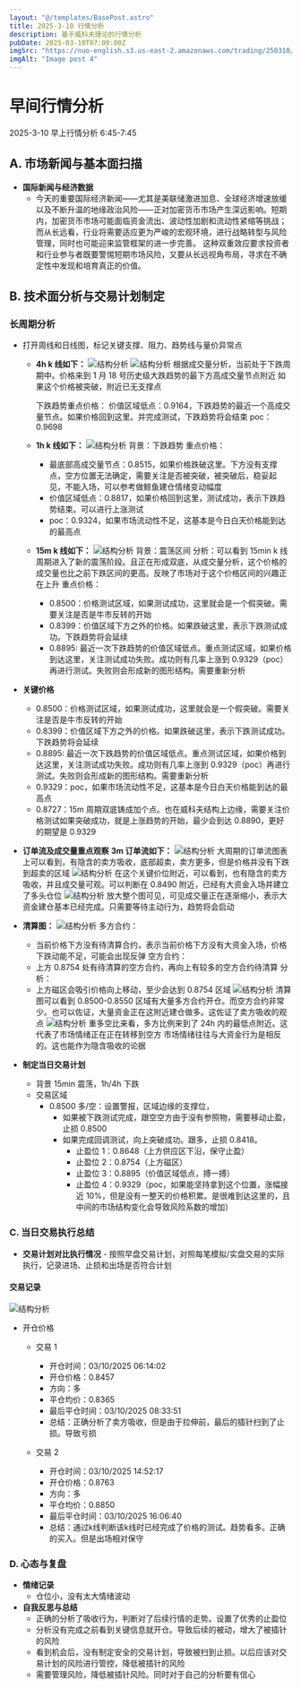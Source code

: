 ```yaml
---
layout: "@/templates/BasePost.astro"
title: 2025-3-10 行情分析
description: 基于威科夫理论的行情分析
pubDate: 2025-03-10T07:00:00Z
imgSrc: "https://nuo-english.s3.us-east-2.amazonaws.com/trading/250310/tradingview15m.jpg"
imgAlt: "Image post 4"
---
```


# 早间行情分析

2025-3-10 早上行情分析 6:45-7:45

## A. 市场新闻与基本面扫描

- **国际新闻与经济数据**
  - 今天的重要国际经济新闻——尤其是美联储激进加息、全球经济增速放缓以及不断升温的地缘政治风险——正对加密货币市场产生深远影响。短期内，加密货币市场可能面临资金流出、波动性加剧和流动性紧缩等挑战；而从长远看，行业将需要适应更为严峻的宏观环境，进行战略转型与风险管理，同时也可能迎来监管框架的进一步完善。
    这种双重效应要求投资者和行业参与者既要警惕短期市场风险，又要从长远视角布局，寻求在不确定性中发现和培育真正的价值。

## B. 技术面分析与交易计划制定

### 长周期分析

- 打开周线和日线图，标记关键支撑、阻力、趋势线与量价异常点

  - **4h k 线如下：**
    ![结构分析](https://nuo-english.s3.us-east-2.amazonaws.com/trading/250310/tradingview4h.jpg)
    ![结构分析](https://nuo-english.s3.us-east-2.amazonaws.com/trading/250310/tradingview4h-2.jpg)
    根据成交量分析，当前处于下跌周期中。价格来到 1 月 18 号历史级大跌趋势的最下方高成交量节点附近
    如果这个价格被突破，附近已无支撑点

    下跌趋势重点价格：
    价值区域低点：0.9164，下跌趋势的最近一个高成交量节点。如果价格回到这里。并完成测试，下跌趋势将会结束
    poc：0.9698

  - **1h k 线如下：**
    ![结构分析](https://nuo-english.s3.us-east-2.amazonaws.com/trading/250310/tradingview1h.jpg)
    背景：下跌趋势
    重点价格：

    - 最底部高成交量节点：0.8515，如果价格跌破这里。下方没有支撑点，空方位置无法确定，需要关注是否被突破，被突破后，稳妥起见，不能入场，可以参考做鲸鱼建仓情绪变动幅度
    - 价值区域低点：0.8817，如果价格回到这里，测试成功，表示下跌趋势结束。可以进行上涨测试
    - poc：0.9324，如果市场流动性不足，这基本是今日白天价格能到达的最高点

  - **15m k 线如下：**
    ![结构分析](https://nuo-english.s3.us-east-2.amazonaws.com/trading/250310/tradingview15m.jpg)
    背景：震荡区间
    分析：可以看到 15min k 线周期进入了新的震荡阶段。且正在形成双底，从成交量分析，这个价格的成交量也比之前下跌区间的更高。反映了市场对于这个价格区间的兴趣正在上升
    重点价格：
    - 0.8500：价格测试区域，如果测试成功，这里就会是一个假突破。需要关注是否是牛市反转的开始
    - 0.8399：价值区域下方之外的价格。如果跌破这里，表示下跌测试成功。下跌趋势将会延续
    - 0.8895: 最近一次下跌趋势的价值区域低点。重点测试区域，如果价格到达这里，关注测试成功失败。成功则有几率上涨到 0.9329（poc）再进行测试。失败则会形成新的图形结构。需要重新分析

- **关键价格**
  - 0.8500：价格测试区域，如果测试成功，这里就会是一个假突破。需要关注是否是牛市反转的开始
  - 0.8399：价值区域下方之外的价格。如果跌破这里，表示下跌测试成功。下跌趋势将会延续
  - 0.8895: 最近一次下跌趋势的价值区域低点。重点测试区域，如果价格到达这里，关注测试成功失败。成功则有几率上涨到 0.9329（poc）再进行测试。失败则会形成新的图形结构。需要重新分析
  - 0.9329：poc，如果市场流动性不足，这基本是今日白天价格能到达的最高点
  - 0.8727：15m 周期双底铸成加个点。也在威科夫结构上边缘，需要关注价格测试如果突破成功，就是上涨趋势的开始，最少会到达 0.8890，更好的期望是 0.9329
- **订单流及成交量重点观察**
  **3m 订单流如下：**
  ![结构分析](https://nuo-english.s3.us-east-2.amazonaws.com/trading/250310/tradinglite3m.jpg)
  大周期的订单流图表上可以看到，有隐含的卖方吸收，底部超卖，卖方更多，但是价格并没有下跌到超卖的区域
  ![结构分析](https://nuo-english.s3.us-east-2.amazonaws.com/trading/250310/tradinglite3m-2.jpg)
  在这个关键价位附近，可以看到，也有隐含的卖方吸收，并且成交量可观。可以判断在 0.8490 附近，已经有大资金入场并建立了多头仓位
  ![结构分析](https://nuo-english.s3.us-east-2.amazonaws.com/trading/250310/tradinglite3m-3.jpg)
  放大整个图可见，可见成交量正在逐渐缩小，表示大资金建仓基本已经完成。只需要等待主动行为，趋势将会启动
- **清算图：**
  ![结构分析](https://nuo-english.s3.us-east-2.amazonaws.com/trading/250310/hyblock.jpg)
  多方合约：
  - 当前价格下方没有待清算合约，表示当前价格下方没有大资金入场，价格下跌动能不足，可能会出现反弹
    空方合约：
  - 上方 0.8754 处有待清算的空方合约，再向上有较多的空方合约待清算
    分析：
  - 上方磁区会吸引价格向上移动，至少会达到 0.8754 区域
    ![结构分析](https://nuo-english.s3.us-east-2.amazonaws.com/trading/250310/hyblock-oi.jpg)
    清算图可以看到 0.8500-0.8550 区域有大量多方合约开仓。而空方合约非常少。也可以佐证，大量资金正在这附近建仓做多。这佐证了卖方吸收的观点
    ![结构分析](https://nuo-english.s3.us-east-2.amazonaws.com/trading/250310/hyblock-ga.jpg)
    重多空比来看，多方比例来到了 24h 内的最低点附近。这代表了市场情绪正在正在转移到空方
    市场情绪往往与大资金行为是相反的。这也能作为隐含吸收的论据
- **制定当日交易计划**
  - 背景
    15min 震荡，1h/4h 下跌
  - 交易区域
    - 0.8500 多/空：设置警报，区域边缘的支撑位，
      - 如果被下跌测试完成，跟空空方由于没有参照物，需要移动止盈，止损 0.8500
      - 如果完成回调测试，向上突破成功。跟多，止损 0.8418。
        - 止盈位 1：0.8648（上方供应区下沿，保守止盈）
        - 止盈位 2：0.8754（上方磁区）
        - 止盈位 3：0.8895（价值区域低点，搏一搏）
        - 止盈位 4：0.9329（poc，如果能坚持拿到这个位置，涨幅接近 10%，但是没有一整天的价格积累。是很难到达这里的，且中间的市场结构变化会导致风险系数的增加）

### C. 当日交易执行总结

- **交易计划对比执行情况** - 按照早盘交易计划，对照每笔模拟/实盘交易的实际执行，记录进场、止损和出场是否符合计划

#### 交易记录

![结构分析](https://nuo-english.s3.us-east-2.amazonaws.com/trading/250310/tradingview15m-n.jpg)

- 开仓价格

  - 交易 1

    - 开仓时间：03/10/2025 06:14:02
    - 开仓价格：0.8457
    - 方向：多
    - 平仓均价：0.8365
    - 最后平仓时间：03/10/2025 08:33:51
    - 总结：正确分析了卖方吸收，但是由于拉伸前，最后的插针扫到了止损。导致亏损

  - 交易 2

    - 开仓时间：03/10/2025 14:52:17
    - 开仓价格：0.8763
    - 方向：多
    - 平仓均价：0.8850
    - 最后平仓时间：03/10/2025 16:06:40
    - 总结：通过k线判断该k线时已经完成了价格的测试。趋势看多。正确的买入。但是出场相对保守

### D. 心态与复盘

- **情绪记录**
  - 仓位小，没有太大情绪波动
- **自我反思与总结**
  - 正确的分析了吸收行为，判断对了后续行情的走势。设置了优秀的止盈位
  - 分析没有完成之前看到关键信息就开仓。导致后续的被动，增大了被插针的风险
  - 看到机会后，没有制定安全的交易计划，导致被扫到止损。以后应该对交易计划的风险进行管控，降低被插针的风险
  - 需要管理风险，降低被插针风险。同时对于自己的分析要有信心
